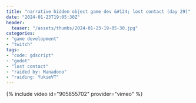 ```yaml
---
title: "narrative hidden object game dev &#124; lost contact (day 29)"
date: "2024-01-23T19:05:30Z"
header:
  teaser: "/assets/thumbs/2024-01-23-19-05-30.jpg"
categories:
- "game development"
- "twitch"
tags:
- "code: gdscript"
- "godot"
- "lost contact"
- "raided by: Manadono"
- "raiding: YukieVT"
---
```

{% include video id="905855702" provider="vimeo" %}

